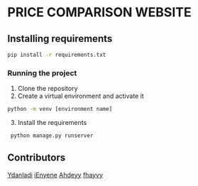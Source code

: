 # PRICE COMPARISON WEBSITE


## Installing requirements
```bash
pip install -r requirements.txt
```

### Running the project

1. Clone the repository
2. Create a virtual environment and activate it
```bash
python -m venv [environment name]
```
3. Install the requirements

```bash
 python manage.py runserver 
 ```



## Contributors
[Ydanladi](https://github.com/Ydanladi)
[iEnyene](https://github.com/enyene)
[Ahdeyy](https://github.com/Ahdeyyy)
[fhayvy](https://github.com/fhayvy)
